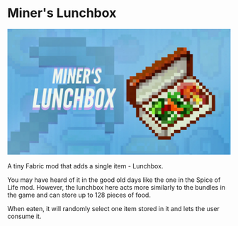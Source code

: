 # Miner's Lunchbox

![](assets/lunchbox-cover.webp)

A tiny Fabric mod that adds a single item - Lunchbox.

You may have heard of it in the good old days like the one in the Spice of Life mod. However, the lunchbox here acts more similarly to the bundles in the game and can store up to 128 pieces of food.

When eaten, it will randomly select one item stored in it and lets the user consume it.
